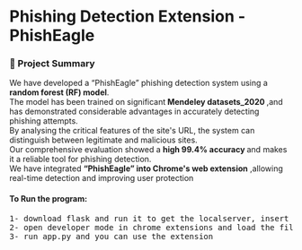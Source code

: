 <h1>Phishing Detection Extension -PhishEagle</h1>
<h3>🚀 Project Summary</h3>
<p>We have developed a “PhishEagle” phishing detection system using a 
<strong>random forest (RF) model</strong>.<br> 
The model has been trained on significant<strong> Mendeley 
datasets_2020 </strong>,and has demonstrated considerable advantages in accurately detecting 
phishing attempts.<br>
By analysing the critical features of the site's URL, the system can 
distinguish between legitimate and malicious sites.<br>
Our comprehensive evaluation showed 
a <strong>high 99.4% accuracy </strong>and makes it a reliable tool for phishing detection.
<br>We have integrated <strong>“PhishEagle” into Chrome's web extension</strong> ,allowing real-time detection and 
improving user protection</p>

<h4>To Run the program:</h4>
<pre>
1- download flask and run it to get the localserver, insert the localserver into popup.js file in line 14
2- open developer mode in chrome extensions and load the files 
3- run app.py and you can use the extension
</pre>
